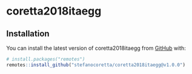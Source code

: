 
# coretta2018itaegg

<!-- badges: start -->
<!-- badges: end -->

## Installation

You can install the latest version of coretta2018itaegg from [GitHub](https://github.com/) with:

``` r
# install.packages("remotes")
remotes::install_github("stefanocoretta/coretta2018itaegg@v1.0.0")
```

